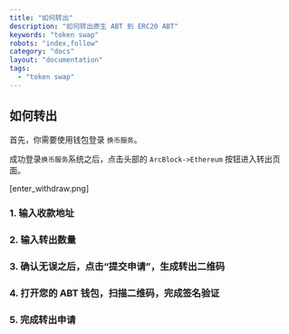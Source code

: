 ```yaml
---
title: "如何转出"
description: "如何转出原生 ABT 到 ERC20 ABT"
keywords: "token swap"
robots: "index,follow"
category: "docs"
layout: "documentation"
tags:
  - "token swap"
---
```


## 如何转出

首先，你需要使用钱包登录 `换币服务`。

成功登录`换币服务`系统之后，点击头部的 `ArcBlock->Ethereum` 按钮进入转出页面。

[enter_withdraw.png]

### 1. 输入收款地址
### 2. 输入转出数量
### 3. 确认无误之后，点击“提交申请”，生成转出二维码
### 4. 打开您的 ABT 钱包，扫描二维码，完成签名验证
### 5. 完成转出申请



